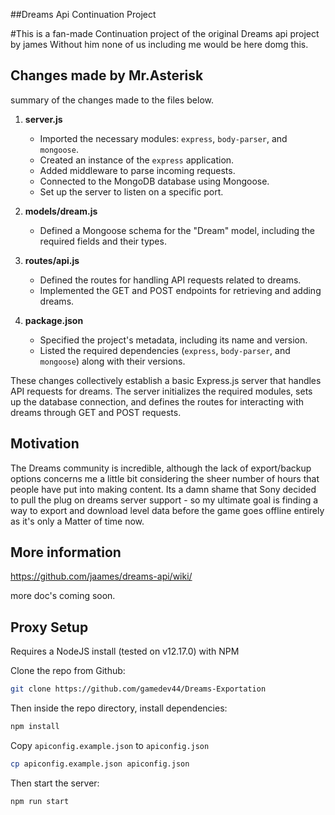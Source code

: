 ##Dreams Api Continuation Project

#This is a fan-made Continuation project of the original Dreams api project by james Without him none of us including me would be here domg this.


## Changes made by Mr.Asterisk
summary of the changes made to the files below.

1. **server.js**
   - Imported the necessary modules: `express`, `body-parser`, and `mongoose`.
   - Created an instance of the `express` application.
   - Added middleware to parse incoming requests.
   - Connected to the MongoDB database using Mongoose.
   - Set up the server to listen on a specific port.

2. **models/dream.js**
   - Defined a Mongoose schema for the "Dream" model, including the required fields and their types.

3. **routes/api.js**
   - Defined the routes for handling API requests related to dreams.
   - Implemented the GET and POST endpoints for retrieving and adding dreams.

4. **package.json**
   - Specified the project's metadata, including its name and version.
   - Listed the required dependencies (`express`, `body-parser`, and `mongoose`) along with their versions.

These changes collectively establish a basic Express.js server that handles API requests for dreams. The server initializes the required modules, sets up the database connection, and defines the routes for interacting with dreams through GET and POST requests.

## Motivation

The Dreams community is incredible, although the lack of export/backup options concerns me a little bit considering the sheer number of hours that people have put into making content. Its a damn shame that Sony decided to pull the plug on dreams server support - so my ultimate goal is finding a way to export and download level data before the game goes offline entirely as it's only a Matter of time now.

## More information

https://github.com/jaames/dreams-api/wiki/


more doc's coming soon.

## Proxy Setup

Requires a NodeJS install (tested on v12.17.0) with NPM

Clone the repo from Github:

```bash
git clone https://github.com/gamedev44/Dreams-Exportation
```

Then inside the repo directory, install dependencies:

```bash
npm install
```

Copy `apiconfig.example.json` to `apiconfig.json`

```bash
cp apiconfig.example.json apiconfig.json
```

Then start the server:

```bash
npm run start
```
